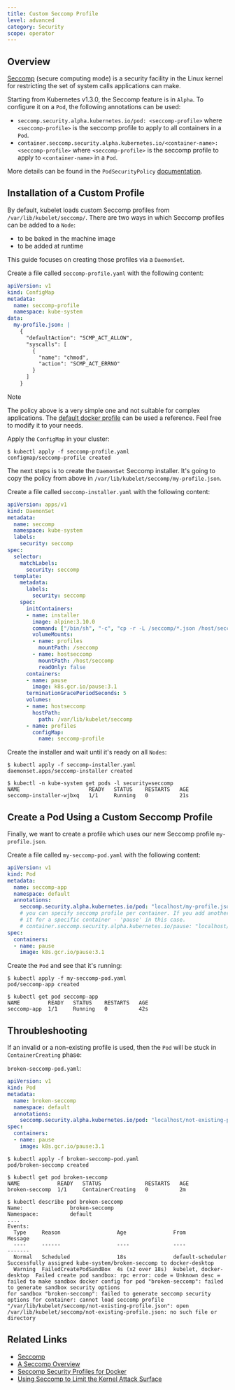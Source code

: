 ```yaml
---
title: Custom Seccomp Profile
level: advanced
category: Security
scope: operator
---
```


## Overview

[Seccomp](https://en.wikipedia.org/wiki/Seccomp) (secure computing mode) is a security facility in the Linux kernel for restricting the set of system calls applications can make.

Starting from Kubernetes v1.3.0, the Seccomp feature is in `Alpha`. To configure it on a `Pod`, the following annotations can be used:

- `seccomp.security.alpha.kubernetes.io/pod: <seccomp-profile>` where `<seccomp-profile>` is the seccomp profile to apply to all containers in a `Pod`.
- `container.seccomp.security.alpha.kubernetes.io/<container-name>: <seccomp-profile>` where `<seccomp-profile>` is the seccomp profile to apply to `<container-name>` in a `Pod`.

More details can be found in the `PodSecurityPolicy` [documentation](https://kubernetes.io/docs/concepts/policy/pod-security-policy/#seccomp).

## Installation of a Custom Profile

By default, kubelet loads custom Seccomp profiles from `/var/lib/kubelet/seccomp/`. There are two ways in which Seccomp profiles can be added to a `Node`:

- to be baked in the machine image
- to be added at runtime

This guide focuses on creating those profiles via a `DaemonSet`.

Create a file called `seccomp-profile.yaml` with the following content:

```yaml
apiVersion: v1
kind: ConfigMap
metadata:
  name: seccomp-profile
  namespace: kube-system
data:
  my-profile.json: |
    {
      "defaultAction": "SCMP_ACT_ALLOW",
      "syscalls": [
        {
          "name": "chmod",
          "action": "SCMP_ACT_ERRNO"
        }
      ]
    }
```

> [!NOTE]
> The policy above is a very simple one and not suitable for complex applications. The [default docker profile](https://github.com/moby/moby/blob/v17.05.0-ce/profiles/seccomp/default.json) can be used a reference. Feel free to modify it to your needs.

Apply the `ConfigMap` in your cluster:

```console
$ kubectl apply -f seccomp-profile.yaml
configmap/seccomp-profile created
```

The next steps is to create the `DaemonSet` Seccomp installer. It's going to copy the policy from above in `/var/lib/kubelet/seccomp/my-profile.json`.

Create a file called `seccomp-installer.yaml` with the following content:

```yaml
apiVersion: apps/v1
kind: DaemonSet
metadata:
  name: seccomp
  namespace: kube-system
  labels:
    security: seccomp
spec:
  selector:
    matchLabels:
      security: seccomp
  template:
    metadata:
      labels:
        security: seccomp
    spec:
      initContainers:
      - name: installer
        image: alpine:3.10.0
        command: ["/bin/sh", "-c", "cp -r -L /seccomp/*.json /host/seccomp/"]
        volumeMounts:
        - name: profiles
          mountPath: /seccomp
        - name: hostseccomp
          mountPath: /host/seccomp
          readOnly: false
      containers:
      - name: pause
        image: k8s.gcr.io/pause:3.1
      terminationGracePeriodSeconds: 5
      volumes:
      - name: hostseccomp
        hostPath:
          path: /var/lib/kubelet/seccomp
      - name: profiles
        configMap:
          name: seccomp-profile
```

Create the installer and wait until it's ready on all `Nodes`:

```console
$ kubectl apply -f seccomp-installer.yaml
daemonset.apps/seccomp-installer created

$ kubectl -n kube-system get pods -l security=seccomp
NAME                      READY   STATUS    RESTARTS   AGE
seccomp-installer-wjbxq   1/1     Running   0          21s
```

## Create a Pod Using a Custom Seccomp Profile

Finally, we want to create a profile which uses our new Seccomp profile `my-profile.json`.

Create a file called `my-seccomp-pod.yaml` with the following content:

```yaml
apiVersion: v1
kind: Pod
metadata:
  name: seccomp-app
  namespace: default
  annotations:
    seccomp.security.alpha.kubernetes.io/pod: "localhost/my-profile.json"
    # you can specify seccomp profile per container. If you add another profile you can configure
    # it for a specific container - 'pause' in this case.
    # container.seccomp.security.alpha.kubernetes.io/pause: "localhost/some-other-profile.json"
spec:
  containers:
  - name: pause
    image: k8s.gcr.io/pause:3.1
```

Create the `Pod` and see that it's running:

```console
$ kubectl apply -f my-seccomp-pod.yaml
pod/seccomp-app created

$ kubectl get pod seccomp-app
NAME         READY   STATUS    RESTARTS   AGE
seccomp-app  1/1     Running   0          42s
```

## Throubleshooting

If an invalid or a non-existing profile is used, then the `Pod` will be stuck in `ContainerCreating` phase:

`broken-seccomp-pod.yaml`:

```yaml
apiVersion: v1
kind: Pod
metadata:
  name: broken-seccomp
  namespace: default
  annotations:
    seccomp.security.alpha.kubernetes.io/pod: "localhost/not-existing-profile.json"
spec:
  containers:
  - name: pause
    image: k8s.gcr.io/pause:3.1
```

```console
$ kubectl apply -f broken-seccomp-pod.yaml
pod/broken-seccomp created

$ kubectl get pod broken-seccomp
NAME            READY   STATUS              RESTARTS   AGE
broken-seccomp  1/1     ContainerCreating   0          2m

$ kubectl describe pod broken-seccomp
Name:               broken-seccomp
Namespace:          default
....
Events:
  Type     Reason                  Age               From                     Message
  ----     ------                  ----              ----                     -------
  Normal   Scheduled               18s               default-scheduler        Successfully assigned kube-system/broken-seccomp to docker-desktop
  Warning  FailedCreatePodSandBox  4s (x2 over 18s)  kubelet, docker-desktop  Failed create pod sandbox: rpc error: code = Unknown desc = failed to make sandbox docker config for pod "broken-seccomp": failed to generate sandbox security options
for sandbox "broken-seccomp": failed to generate seccomp security options for container: cannot load seccomp profile "/var/lib/kubelet/seccomp/not-existing-profile.json": open /var/lib/kubelet/seccomp/not-existing-profile.json: no such file or directory
```

## Related Links

- [Seccomp](https://en.wikipedia.org/wiki/Seccomp)
- [A Seccomp Overview](https://lwn.net/Articles/656307/)
- [Seccomp Security Profiles for Docker](https://docs.docker.com/engine/security/seccomp)
- [Using Seccomp to Limit the Kernel Attack Surface](https://man7.org/conf/lpc2015/limiting_kernel_attack_surface_with_seccomp-LPC_2015-Kerrisk.pdf)
